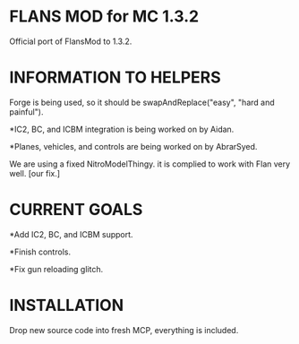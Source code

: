 # FLANS MOD for MC 1.3.2 #

Official port of FlansMod to 1.3.2.

# INFORMATION TO HELPERS #

Forge is being used, so it should be swapAndReplace("easy", "hard and painful").

*IC2, BC, and ICBM integration is being worked on by Aidan.

*Planes, vehicles, and controls are being worked on by AbrarSyed.

We are using a fixed NitroModelThingy. it is complied to work with Flan very well. [our fix.]

# CURRENT GOALS #

*Add IC2, BC, and ICBM support.

*Finish controls.

*Fix gun reloading glitch.

# INSTALLATION #

Drop new source code into fresh MCP, everything is included.